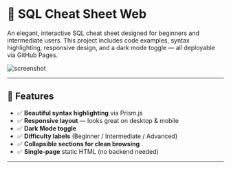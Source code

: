 # 📘 SQL Cheat Sheet Web

An elegant, interactive SQL cheat sheet designed for beginners and intermediate users. This project includes code examples, syntax highlighting, responsive design, and a dark mode toggle — all deployable via GitHub Pages.

![screenshot](preview.png) <!-- Optional: Add a screenshot for visual preview -->

---

## 🚀 Features

- ✅ **Beautiful syntax highlighting** via Prism.js
- ✅ **Responsive layout** — looks great on desktop & mobile
- ✅ **Dark Mode toggle**
- ✅ **Difficulty labels** (Beginner / Intermediate / Advanced)
- ✅ **Collapsible sections for clean browsing**
- ✅ **Single-page** static HTML (no backend needed)

---
